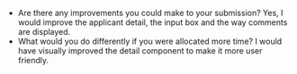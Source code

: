 - Are there any improvements you could make to your submission?
Yes, I would improve the applicant detail, the input box and the way comments are displayed.
- What would you do differently if you were allocated more time?
I would have visually improved the detail component to make it more user friendly.
